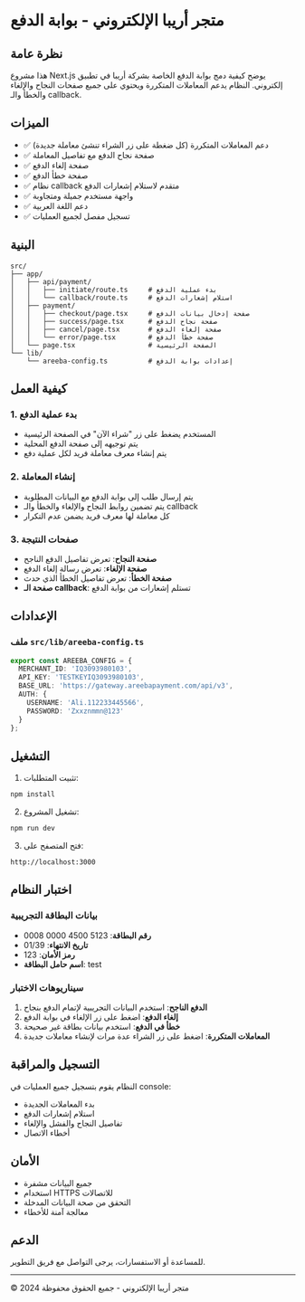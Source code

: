# متجر أريبا الإلكتروني - بوابة الدفع

## نظرة عامة

هذا مشروع Next.js يوضح كيفية دمج بوابة الدفع الخاصة بشركة أريبا في تطبيق إلكتروني. النظام يدعم المعاملات المتكررة ويحتوي على جميع صفحات النجاح والإلغاء والخطأ والـ callback.

## الميزات

- ✅ دعم المعاملات المتكررة (كل ضغطة على زر الشراء تنشئ معاملة جديدة)
- ✅ صفحة نجاح الدفع مع تفاصيل المعاملة
- ✅ صفحة إلغاء الدفع
- ✅ صفحة خطأ الدفع
- ✅ نظام callback متقدم لاستلام إشعارات الدفع
- ✅ واجهة مستخدم جميلة ومتجاوبة
- ✅ دعم اللغة العربية
- ✅ تسجيل مفصل لجميع العمليات

## البنية

```
src/
├── app/
│   ├── api/payment/
│   │   ├── initiate/route.ts     # بدء عملية الدفع
│   │   └── callback/route.ts     # استلام إشعارات الدفع
│   ├── payment/
│   │   ├── checkout/page.tsx     # صفحة إدخال بيانات الدفع
│   │   ├── success/page.tsx      # صفحة نجاح الدفع
│   │   ├── cancel/page.tsx       # صفحة إلغاء الدفع
│   │   └── error/page.tsx        # صفحة خطأ الدفع
│   └── page.tsx                  # الصفحة الرئيسية
└── lib/
    └── areeba-config.ts          # إعدادات بوابة الدفع
```

## كيفية العمل

### 1. بدء عملية الدفع
- المستخدم يضغط على زر "شراء الآن" في الصفحة الرئيسية
- يتم توجيهه إلى صفحة الدفع المحلية
- يتم إنشاء معرف معاملة فريد لكل عملية دفع

### 2. إنشاء المعاملة
- يتم إرسال طلب إلى بوابة الدفع مع البيانات المطلوبة
- يتم تضمين روابط النجاح والإلغاء والخطأ والـ callback
- كل معاملة لها معرف فريد يضمن عدم التكرار

### 3. صفحات النتيجة
- **صفحة النجاح**: تعرض تفاصيل الدفع الناجح
- **صفحة الإلغاء**: تعرض رسالة إلغاء الدفع
- **صفحة الخطأ**: تعرض تفاصيل الخطأ الذي حدث
- **صفحة الـ callback**: تستلم إشعارات من بوابة الدفع

## الإعدادات

### ملف `src/lib/areeba-config.ts`
```typescript
export const AREEBA_CONFIG = {
  MERCHANT_ID: 'IQ3093980103',
  API_KEY: 'TESTKEYIQ3093980103',
  BASE_URL: 'https://gateway.areebapayment.com/api/v3',
  AUTH: {
    USERNAME: 'Ali.112233445566',
    PASSWORD: 'Zxxznmmn@123'
  }
};
```

## التشغيل

1. تثبيت المتطلبات:
```bash
npm install
```

2. تشغيل المشروع:
```bash
npm run dev
```

3. فتح المتصفح على:
```
http://localhost:3000
```

## اختبار النظام

### بيانات البطاقة التجريبية
- **رقم البطاقة**: 5123 4500 0000 0008
- **تاريخ الانتهاء**: 01/39
- **رمز الأمان**: 123
- **اسم حامل البطاقة**: test

### سيناريوهات الاختبار
1. **الدفع الناجح**: استخدم البيانات التجريبية لإتمام الدفع بنجاح
2. **إلغاء الدفع**: اضغط على زر الإلغاء في بوابة الدفع
3. **خطأ في الدفع**: استخدم بيانات بطاقة غير صحيحة
4. **المعاملات المتكررة**: اضغط على زر الشراء عدة مرات لإنشاء معاملات جديدة

## التسجيل والمراقبة

النظام يقوم بتسجيل جميع العمليات في console:
- بدء المعاملات الجديدة
- استلام إشعارات الدفع
- تفاصيل النجاح والفشل والإلغاء
- أخطاء الاتصال

## الأمان

- جميع البيانات مشفرة
- استخدام HTTPS للاتصالات
- التحقق من صحة البيانات المدخلة
- معالجة آمنة للأخطاء

## الدعم

للمساعدة أو الاستفسارات، يرجى التواصل مع فريق التطوير.

---

© 2024 متجر أريبا الإلكتروني - جميع الحقوق محفوظة
